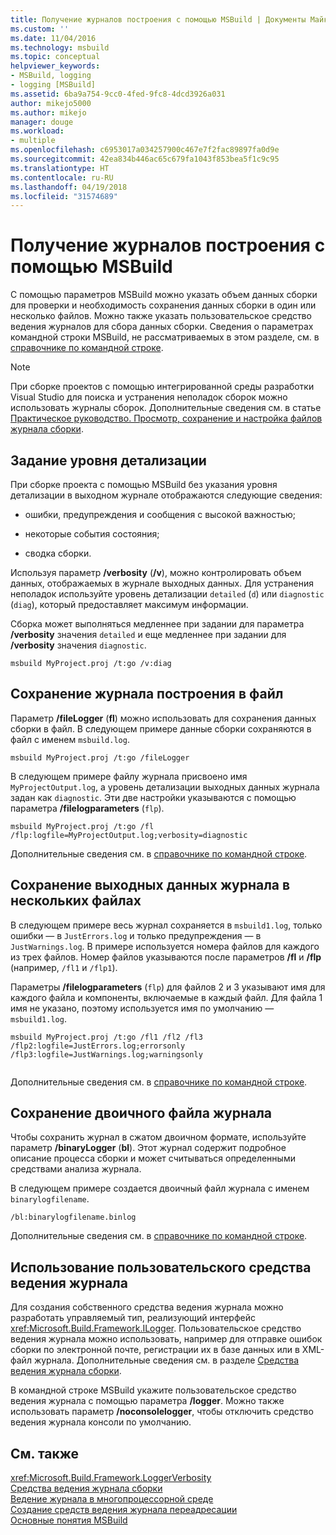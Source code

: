 ```yaml
---
title: Получение журналов построения с помощью MSBuild | Документы Майкрософт
ms.custom: ''
ms.date: 11/04/2016
ms.technology: msbuild
ms.topic: conceptual
helpviewer_keywords:
- MSBuild, logging
- logging [MSBuild]
ms.assetid: 6ba9a754-9cc0-4fed-9fc8-4dcd3926a031
author: mikejo5000
ms.author: mikejo
manager: douge
ms.workload:
- multiple
ms.openlocfilehash: c6953017a034257900c467e7f2fac89897fa0d9e
ms.sourcegitcommit: 42ea834b446ac65c679fa1043f853bea5f1c9c95
ms.translationtype: HT
ms.contentlocale: ru-RU
ms.lasthandoff: 04/19/2018
ms.locfileid: "31574689"
---
```

# <a name="obtaining-build-logs-with-msbuild"></a>Получение журналов построения с помощью MSBuild
С помощью параметров MSBuild можно указать объем данных сборки для проверки и необходимость сохранения данных сборки в один или несколько файлов. Можно также указать пользовательское средство ведения журналов для сбора данных сборки. Сведения о параметрах командной строки MSBuild, не рассматриваемых в этом разделе, см. в [справочнике по командной строке](../msbuild/msbuild-command-line-reference.md).  
  
> [!NOTE]
>  При сборке проектов с помощью интегрированной среды разработки Visual Studio для поиска и устранения неполадок сборок можно использовать журналы сборок. Дополнительные сведения см. в статье [Практическое руководство. Просмотр, сохранение и настройка файлов журнала сборки](../ide/how-to-view-save-and-configure-build-log-files.md).  
  
## <a name="setting-the-level-of-detail"></a>Задание уровня детализации  
 При сборке проекта с помощью MSBuild без указания уровня детализации в выходном журнале отображаются следующие сведения:  
  
-   ошибки, предупреждения и сообщения с высокой важностью;  
  
-   некоторые события состояния;  
  
-   сводка сборки.  
  
 Используя параметр **/verbosity** (**/v**), можно контролировать объем данных, отображаемых в журнале выходных данных. Для устранения неполадок используйте уровень детализации `detailed` (`d`) или `diagnostic` (`diag`), который предоставляет максимум информации.  
  
 Сборка может выполняться медленнее при задании для параметра **/verbosity** значения `detailed` и еще медленнее при задании для **/verbosity** значения `diagnostic`.  
  
```  
msbuild MyProject.proj /t:go /v:diag  
```  

## <a name="saving-the-build-log-to-a-file"></a>Сохранение журнала построения в файл  
 Параметр **/fileLogger** (**fl**) можно использовать для сохранения данных сборки в файл. В следующем примере данные сборки сохраняются в файл с именем `msbuild.log`.  
  
```  
msbuild MyProject.proj /t:go /fileLogger  
```  
  
 В следующем примере файлу журнала присвоено имя `MyProjectOutput.log`, а уровень детализации выходных данных журнала задан как `diagnostic`. Эти две настройки указываются с помощью параметра **/filelogparameters** (`flp`).  
  
```  
msbuild MyProject.proj /t:go /fl /flp:logfile=MyProjectOutput.log;verbosity=diagnostic  
```  
  
 Дополнительные сведения см. в [справочнике по командной строке](../msbuild/msbuild-command-line-reference.md).  
  
## <a name="saving-the-log-output-to-multiple-files"></a>Сохранение выходных данных журнала в нескольких файлах  
 В следующем примере весь журнал сохраняется в `msbuild1.log`, только ошибки — в `JustErrors.log` и только предупреждения — в `JustWarnings.log`. В примере используется номера файлов для каждого из трех файлов. Номер файлов указываются после параметров **/fl** и **/flp** (например, `/fl1` и `/flp1`).  
  
 Параметры **/filelogparameters** (`flp`) для файлов 2 и 3 указывают имя для каждого файла и компоненты, включаемые в каждый файл. Для файла 1 имя не указано, поэтому используется имя по умолчанию — `msbuild1.log`.  
  
```  
msbuild MyProject.proj /t:go /fl1 /fl2 /fl3 /flp2:logfile=JustErrors.log;errorsonly /flp3:logfile=JustWarnings.log;warningsonly  
  
```  
  
 Дополнительные сведения см. в [справочнике по командной строке](../msbuild/msbuild-command-line-reference.md).  

## <a name="saving-a-binary-log"></a>Сохранение двоичного файла журнала

Чтобы сохранить журнал в сжатом двоичном формате, используйте параметр **/binaryLogger** (**bl**). Этот журнал содержит подробное описание процесса сборки и может считываться определенными средствами анализа журнала.

В следующем примере создается двоичный файл журнала с именем `binarylogfilename`.

```  
/bl:binarylogfilename.binlog
``` 
 
Дополнительные сведения см. в [справочнике по командной строке](../msbuild/msbuild-command-line-reference.md).  

## <a name="using-a-custom-logger"></a>Использование пользовательского средства ведения журнала  
 Для создания собственного средства ведения журнала можно разработать управляемый тип, реализующий интерфейс <xref:Microsoft.Build.Framework.ILogger>. Пользовательское средство ведения журнала можно использовать, например для отправке ошибок сборки по электронной почте, регистрации их в базе данных или в XML-файл журнала. Дополнительные сведения см. в разделе [Средства ведения журнала сборки](../msbuild/build-loggers.md).  
  
 В командной строке MSBuild укажите пользовательское средство ведения журнала с помощью параметра **/logger**. Можно также использовать параметр **/noconsolelogger**, чтобы отключить средство ведения журнала консоли по умолчанию.  
  
## <a name="see-also"></a>См. также  
 <xref:Microsoft.Build.Framework.LoggerVerbosity>   
 [Средства ведения журнала сборки](../msbuild/build-loggers.md)   
 [Ведение журнала в многопроцессорной среде](../msbuild/logging-in-a-multi-processor-environment.md)   
 [Создание средств ведения журнала переадресации](../msbuild/creating-forwarding-loggers.md)   
 [Основные понятия MSBuild](../msbuild/msbuild-concepts.md)